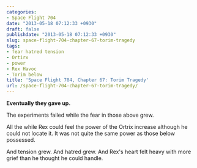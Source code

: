```yaml
---
categories:
- Space Flight 704
date: "2013-05-18 07:12:33 +0930"
draft: false
publishdate: "2013-05-18 07:12:33 +0930"
slug: space-flight-704-chapter-67-torim-tragedy
tags:
- fear hatred tension
- Ortirx
- power
- Rex Havoc
- Torim below
title: 'Space Flight 704, Chapter 67: Torim Tragedy'
url: /space-flight-704-chapter-67-torim-tragedy/
---
```

**Eventually they gave up.**

The experiments failed while the fear in those above grew.

All the while Rex could feel the power of the Ortrix increase although
he could not locate it. It was not quite the same power as those below
possessed.

And tension grew. And hatred grew. And Rex's heart felt heavy with more
grief than he thought he could handle.